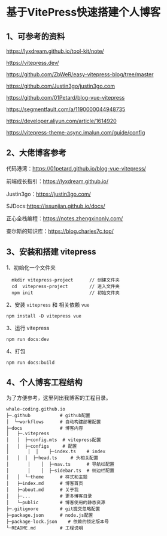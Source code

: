 # 基于VitePress快速搭建个人博客

## 1、可参考的资料

https://lyxdream.github.io/tool-kit/note/

https://vitepress.dev/

https://github.com/ZbWeR/easy-vitepress-blog/tree/master

https://github.com/Justin3go/justin3go.com

https://github.com/01Petard/blog-vue-vitepress

https://segmentfault.com/a/1190000044948735

https://developer.aliyun.com/article/1614920

https://vitepress-theme-async.imalun.com/guide/config

## 2、大佬博客参考

代码港湾：https://01petard.github.io/blog-vue-vitepress/

前端成长指引：https://lyxdream.github.io/

Justin3go：https://justin3go.com/

SJDocs:https://issunjian.github.io/docs/

正心全栈编程：https://notes.zhengxinonly.com/

查尔斯的知识库：https://blog.charles7c.top/

## 3、安装和搭建 vitepress

1、初始化一个文件夹

```
  mkdir vitepress-project      // 创建文件夹
  cd  vitepress-project        // 进入文件夹
  npm init                     // 初始文件夹
```

2、安装 `vitepress` 和 相关依赖 `vue`

```
npm install -D vitepress vue
```

3、运行 vitepress

```
npm run docs:dev
```

4、打包

```
npm run docs:build
```

## 4、个人博客工程结构

为了方便参考，这里列出我博客的工程目录。

```
whale-coding.github.io
├─.github           # github配置
│  └─workflows      # 自动构建部署配置
├─docs              # 博客内容
│   ├─.vitepress    
│   │  ├─config.mts  # vitepress配置
│   │  ├─configs     # 配置
│		│  │	├─index.ts    # index
│   │  │  ├─head.ts     # 头相关配置
│		│	 │	├─nav.ts      # 导航栏配置
│		│	 │	├─sidebar.ts  # 侧边栏配置
│   │  └─theme      # 样式和主题
│   ├─index.md      # 博客首页
│   ├─about.md      # 关于我
│   ├─...           # 更多博客目录
│   └─public        # 博客使用的静态资源
├─.gitignore        # git提交忽略配置
├─package.json      # node.js配置
├─package-lock.json    # 依赖的锁定版本号
└─README.md         # 工程说明
```

